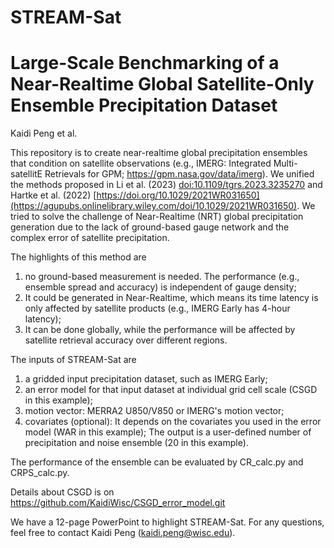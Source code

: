 # STREAM-Sat
# Large-Scale Benchmarking of a Near-Realtime Global Satellite-Only Ensemble Precipitation Dataset
Kaidi Peng et al.

This repository is to create near-realtime global precipitation ensembles that condition on satellite observations (e.g., IMERG: Integrated Multi-satellitE Retrievals for GPM; https://gpm.nasa.gov/data/imerg). We unified the methods proposed in Li et al. (2023) [doi:10.1109/tgrs.2023.3235270](https://ieeexplore.ieee.org/document/10011447) and Hartke et al. (2022) [https://doi.org/10.1029/2021WR031650](https://agupubs.onlinelibrary.wiley.com/doi/10.1029/2021WR031650). We tried to solve the challenge of Near-Realtime (NRT) global precipitation generation due to the lack of ground-based gauge network and the complex error of satellite precipitation. 

The highlights of this method are 
1) no ground-based measurement is needed. The performance (e.g., ensemble spread and accuracy) is independent of gauge density;
2) It could be generated in Near-Realtime, which means its time latency is only affected by satellite products (e.g., IMERG Early has 4-hour latency);
3) It can be done globally, while the performance will be affected by satellite retrieval accuracy over different regions.

The inputs of STREAM-Sat are 
1) a gridded input precipitation dataset, such as IMERG Early; 
2) an error model for that input dataset at individual grid cell scale (CSGD in this example); 
3) motion vector: MERRA2 U850/V850 or IMERG's motion vector; 
4) covariates (optional): It depends on the covariates you used in the error model (WAR in this example);
The output is a user-defined number of precipitation and noise ensemble (20 in this example).

The performance of the ensemble can be evaluated by CR_calc.py and CRPS_calc.py.

Details about CSGD is on https://github.com/KaidiWisc/CSGD_error_model.git

We have a 12-page PowerPoint to highlight STREAM-Sat.
For any questions, feel free to contact Kaidi Peng (kaidi.peng@wisc.edu).
